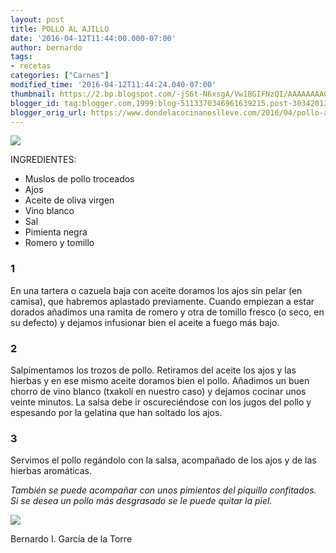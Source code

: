 ```yaml
---
layout: post
title: POLLO AL AJILLO
date: '2016-04-12T11:44:00.000-07:00'
author: bernardo
tags:
- recetas
categories: ["Carnes"]
modified_time: '2016-04-12T11:44:24.040-07:00'
thumbnail: https://2.bp.blogspot.com/-jS6t-N6xsgA/Vw1BGIFNzQI/AAAAAAAAClk/Ds3uwNQGfu4o7Q5Fimmzr8J3Tps7Dvn9gCLcB/s400/01.JPG
blogger_id: tag:blogger.com,1999:blog-5113370346961639215.post-3034201314855914479
blogger_orig_url: https://www.dondelacocinanoslleve.com/2016/04/pollo-al-ajillo.html
---
```


![](https://2.bp.blogspot.com/-jS6t-N6xsgA/Vw1BGIFNzQI/AAAAAAAAClk/Ds3uwNQGfu4o7Q5Fimmzr8J3Tps7Dvn9gCLcB/s400/01.JPG)

  
INGREDIENTES:
* Muslos de pollo troceados
* Ajos
* Aceite de oliva virgen 
* Vino blanco
* Sal
* Pimienta negra
* Romero y tomillo  

### 1

En una tartera o cazuela baja con aceite doramos los ajos sin pelar (en camisa), que habremos aplastado previamente. Cuando empiezan a estar dorados añadimos una ramita de romero y otra de tomillo fresco (o seco, en su defecto) y dejamos infusionar bien el aceite a fuego más bajo.  

### 2

Salpimentamos los trozos de pollo. Retiramos del aceite los ajos y las hierbas y en ese mismo aceite doramos bien el pollo. Añadimos un buen chorro de vino blanco (txakolí en nuestro caso) y dejamos cocinar unos veinte minutos. La salsa debe ir oscureciéndose con los jugos del pollo y espesando por la gelatina que han soltado los ajos.  

### 3

Servimos el pollo regándolo con la salsa, acompañado de los ajos y de las hierbas aromáticas.  
  
_También se puede acompañar con unos pimientos del piquillo confitados. Si se desea un pollo más desgrasado se le puede quitar la piel._

![](https://4.bp.blogspot.com/-t7bbFgyHYCs/Vw1BaFljlBI/AAAAAAAAClo/YuLKtRl8ZiYhpsB7qnwM2n6ywlPvufnMwCLcB/s400/02.JPG)

Bernardo I. García de la Torre
